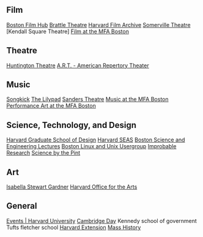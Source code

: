 ## Film
[Boston Film Hub](https://bostonfilmhub.wordpress.com/)
[Brattle Theatre](http://www.brattlefilm.org)
[Harvard Film Archive](http://hcl.harvard.edu/hfa/)
[Somerville Theatre](http://somervilletheatre.com)
[Kendall Square Theatre]
[Film at the MFA Boston](http://www.mfa.org/programs/film)

## Theatre
[Huntington Theatre](https://www.huntingtontheatre.org/season/)
[A.R.T. - American Repertory Theater](https://americanrepertorytheater.org)

## Music
[Songkick](songkick.com)
[The Lilypad](https://www.lilypadinman.com)
[Sanders Theatre](https://ofa.fas.harvard.edu/calendar/upcoming/venue/sanders-theatre)
[Music at the MFA Boston](http://www.mfa.org/programs/music)
[Performance Art at the MFA Boston](http://www.mfa.org/programs/performance-art)

## Science, Technology, and Design
[Harvard Graduate School of Design](https://www.gsd.harvard.edu/events/all/?department=architecture&show=all)
[Harvard SEAS](https://www.seas.harvard.edu/events)
[Boston Science and Engineering Lectures](http://bostonsciencelectures.com/)
[Boston Linux and Unix Usergroup](http://www.blu.org/cgi-bin/calendar)
[Improbable Research](https://www.improbable.com/improbable-research-shows/complete-schedule/)
[Science by the Pint](http://sitn.hms.harvard.edu/science-by-the-pint/)

## Art
[Isabella Stewart Gardner](https://www.gardnermuseum.org/calendar)
[Harvard Office for the Arts](https://ofa.fas.harvard.edu/calendar/upcoming)

## General
[Events | Harvard University](https://www.harvard.edu/events)
[Cambridge Day](http://www.cambridgeday.com)
Kennedy school of government 
Tufts fletcher school
[Harvard Extension](https://activities.extension.harvard.edu/home)
[Mass History](https://www.masshist.org/calendar)
